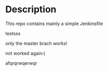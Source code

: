 # Description

This repo contains mainly a simple Jenkinsfile

testsss

only the master brach works!

not worked again:(

afqrqrwqerwqr
